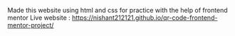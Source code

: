 Made this website using html and css for practice with the help of frontend mentor
Live website :  https://nishant212121.github.io/qr-code-frontend-mentor-project/
